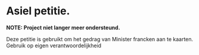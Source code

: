 # Asiel petitie. 

**NOTE: Project niet langer meer ondersteund.**

Deze petitie is gebruikt om het gedrag van Minister francken aan te kaarten. 
Gebruik op eigen verantwoordelijkheid
